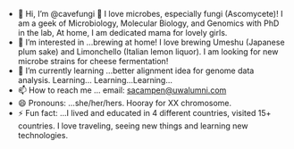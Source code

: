 - 👋 Hi, I’m @cavefungi 👋
I love microbes, especially fungi (Ascomycete)! I am a geek of Microbiology, Molecular Biology, and Genomics with PhD in the lab, At home, I am dedicated mama for lovely girls.  
- 👀 I’m interested in ...brewing at home! I love brewing Umeshu (Japanese plum sake) and Limonchello (Italian lemon liquor). I am looking for new microbe strains for cheese fermentation!
- 🌱 I’m currently learning ...better alignment idea for genome data analysis. Learning... Learning...Learning...
- 📫 How to reach me ... email: sacampen@uwalumni.com
- 😄 Pronouns: ...she/her/hers. Hooray for XX chromosome. 
- ⚡ Fun fact: ...I lived and educated in 4 different countries, visited 15+ countries. I love traveling, seeing new things and learning new technologies. 

<!---
cavefungi/cavefungi is a ✨ special ✨ repository because its `README.md` (this file) appears on your GitHub profile.
You can click the Preview link to take a look at your changes.
--->
